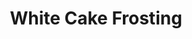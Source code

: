 ---
layout: recipe
title: White Cake Frosting

ingredients:
- 6 Tablespoons Milk
- 1/2 Cup Salted Butter
- 3 3/4 Cups Powdered Sugar
- 1 Teaspoon Almond Extract

directions:
- Add milk and butter to a saucepan, bring to a boil.
- Remove from heat and stir in powdered sugar and almond extract. 

---